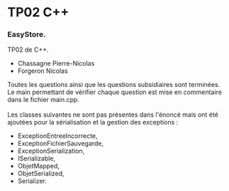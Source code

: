 # TP02 C++

### EasyStore.
TP02 de C++.

- Chassagne Pierre-Nicolas
- Forgeron Nicolas

Toutes les questions ainsi que les questions subsidiaires sont terminées.<br/>
Le main permettant de vérifier chaque question est mise en commentaire dans le fichier main.cpp.<br/><br/>
Les classes suivantes ne sont pas présentes dans l'énoncé mais ont été ajoutées pour la sérialisation et la gestion des exceptions :
- ExceptionEntreeIncorrecte,
- ExceptionFichierSauvegarde,
- ExceptionSerialization,
- ISerializable,
- ObjetMapped,
- ObjetSerialized,
- Serializer.
